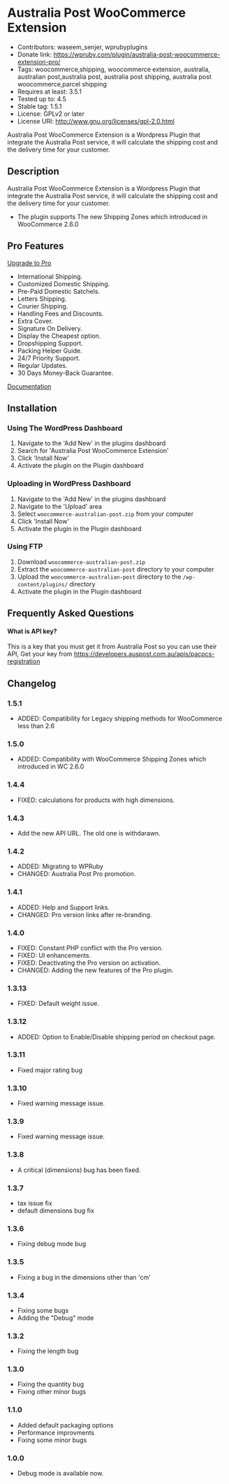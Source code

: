 # Australia Post WooCommerce Extension
* Contributors: waseem_senjer, wprubyplugins
* Donate link: https://wpruby.com/plugin/australia-post-woocommerce-extension-pro/
* Tags: woocommerce,shipping, woocommerce extension, australia, australian post,australia post, australia post shipping, australia post woocommerce,parcel shipping
* Requires at least: 3.5.1
* Tested up to: 4.5
* Stable tag: 1.5.1
* License: GPLv2 or later
* License URI: http://www.gnu.org/licenses/gpl-2.0.html

Australia Post WooCommerce Extension is a Wordpress Plugin that integrate the Australia Post service, it will calculate the shipping cost and the delivery time for your customer. 
	

## Description
Australia Post WooCommerce Extension is a Wordpress Plugin that integrate the Australia Post service, it will calculate the shipping cost and the delivery time for your customer. 
 
* The plugin supports The new Shipping Zones which introduced in WooCommerce 2.6.0


## Pro Features
[Upgrade to Pro](https://wpruby.com/plugin/australia-post-woocommerce-extension-pro/ "Upgrade to Australia Post WooCommerce Shipping Pro")


* International Shipping.
* Customized Domestic Shipping.
* Pre-Paid Domestic Satchels.
* Letters Shipping.
* Courier Shipping.
* Handling Fees and Discounts.
* Extra Cover.
* Signature On Delivery.
* Display the Cheapest option.
* Dropshipping Support.
* Packing Helper Guide.
* 24/7 Priority Support.
* Regular Updates.
* 30 Days Money-Back Guarantee.

[Documentation](https://wpruby.com/knowledgebase_category/woocommerce-australia-post-shipping-method-pro/ "Documentation ")

## Installation



### Using The WordPress Dashboard 

1. Navigate to the 'Add New' in the plugins dashboard
2. Search for 'Australia Post WooCommerce Extension'
3. Click 'Install Now'
4. Activate the plugin on the Plugin dashboard

### Uploading in WordPress Dashboard 

1. Navigate to the 'Add New' in the plugins dashboard
2. Navigate to the 'Upload' area
3. Select `woocommerce-australian-post.zip` from your computer
4. Click 'Install Now'
5. Activate the plugin in the Plugin dashboard

### Using FTP 

1. Download `woocommerce-australian-post.zip`
2. Extract the `woocommerce-australian-post` directory to your computer
3. Upload the `woocommerce-australian-post` directory to the `/wp-content/plugins/` directory
4. Activate the plugin in the Plugin dashboard


##  Frequently Asked Questions

####  What is API key? 
This is a key that you must get it from Australia Post so you can use their API, Get your key from https://developers.auspost.com.au/apis/pacpcs-registration



## Changelog

### 1.5.1
* ADDED: Compatibility for Legacy shipping methods for WooCommerce less than 2.6


### 1.5.0
* ADDED: Compatibility with WooCommerce Shipping Zones which introduced in WC 2.6.0

### 1.4.4 
* FIXED: calculations for products with high dimensions.

### 1.4.3 
* Add the new API URL. The old one is withdarawn.

### 1.4.2
* ADDED: Migrating to WPRuby
* CHANGED: Australia Post Pro promotion.

###  1.4.1
* ADDED: Help and Support links.
* CHANGED: Pro version links after re-branding.

### 1.4.0
* FIXED: Constant PHP conflict with the Pro version. 
* FIXED: UI enhancements.
* FIXED: Deactivating the Pro version on activation.
* CHANGED: Adding the new features of the Pro plugin.

### 1.3.13
* FIXED: Default weight issue.

### 1.3.12
* ADDED: Option to Enable/Disable shipping period on checkout page. 


### 1.3.11 
* Fixed major rating bug

### 1.3.10 
* Fixed warning message issue.

### 1.3.9 
* Fixed warning message issue.


### 1.3.8
* A critical (dimensions) bug has been fixed.


### 1.3.7
* tax issue fix
* default dimensions bug fix

### 1.3.6 
* Fixing debug mode bug

### 1.3.5
* Fixing a bug in the dimensions other than 'cm'

### 1.3.4
* Fixing some bugs
* Adding the "Debug" mode


### 1.3.2
* Fixing the length bug


### 1.3.0
* Fixing the quantity bug
* Fixing other minor bugs
### 1.1.0 
* Added default packaging options
* Performance improvments
* Fixing some minor bugs

### 1.0.0 
* Debug mode is available now.

